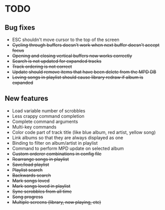 TODO
====

Bug fixes
---------
- ESC shouldn't move cursor to the top of the screen
- ~~Cycling through buffers doesn't work when next buffer doesn't accept focus~~
- ~~Opening and closing vertical buffers now works correctly~~
- ~~Search is not updated for expanded tracks~~
- ~~Track ordering is not correct~~
- ~~Update should remove items that have been delete from the MPD DB~~
- ~~Loving songs in playlist should cause library redraw if album is expanded~~

New features
------------
- Load variable number of scrobbles
- Less crappy command completion
- Complete command arguments
- Multi-key commands
- Color code part of track title (like blue album, red artist, yellow song)
- Link albums so that they are always displayed as one
- Binding to filter on album/artist in playlist
- Command to perform MPD update on selected album
- ~~Custom orderer combinations in config file~~
- ~~Rearrange songs in playlist~~
- ~~Save/load playlist~~
- ~~Playlist search~~
- ~~Backwards search~~
- ~~Mark songs loved~~
- ~~Mark songs loved in playlist~~
- ~~Sync scrobbles from all time~~
- ~~Song progress~~
- ~~Multiple screens (library, now playing, etc)~~
